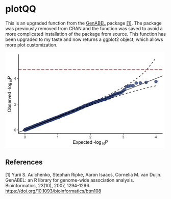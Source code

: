 # plotQQ
This is an upgraded function from the [GenABEL](https://github.com/GenABEL-Project/GenABEL) package [[1]](#1). The package was previously removed from CRAN and the function was saved to avoid a more complicated installation of the package from source. This function has been upgraded to my taste and now returns a ggplot2 object, which allows more plot customization.

![plot](qqplot.png)

## References
<a id="1">[1]</a> 
Yurii S. Aulchenko, Stephan Ripke, Aaron Isaacs, Cornelia M. van Duijn.
GenABEL: an R library for genome-wide association analysis.
Bioinformatics, 23(10), 2007, 1294-1296.
https://doi.org/10.1093/bioinformatics/btm108

